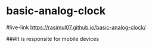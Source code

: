 # basic-analog-clock
#live-link
 https://rasimul07.github.io/basic-analog-clock/

###It is responsite for mobile devices
